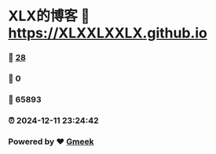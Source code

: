 # XLX的博客 :link: https://XLXXLXXLX.github.io 
### :page_facing_up: [28](https://XLXXLXXLX.github.io/tag.html) 
### :speech_balloon: 0 
### :hibiscus: 65893 
### :alarm_clock: 2024-12-11 23:24:42 
### Powered by :heart: [Gmeek](https://github.com/Meekdai/Gmeek)
